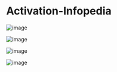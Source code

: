 # Activation-Infopedia

![image](https://github.com/MainakRepositor/Activation-Infopedia/assets/64016811/150da17e-c15f-4a96-8a58-ce950932ca6a)

![image](https://github.com/MainakRepositor/Activation-Infopedia/assets/64016811/6f7a9f66-dbd4-49f5-aa58-721ea3c28414)

![image](https://github.com/MainakRepositor/Activation-Infopedia/assets/64016811/d4bac26d-3bfd-412a-8dc4-d25d9f33ca11)

![image](https://github.com/MainakRepositor/Activation-Infopedia/assets/64016811/9c9c7b2e-c3f8-45fe-8107-c8e0ce4510b2)
